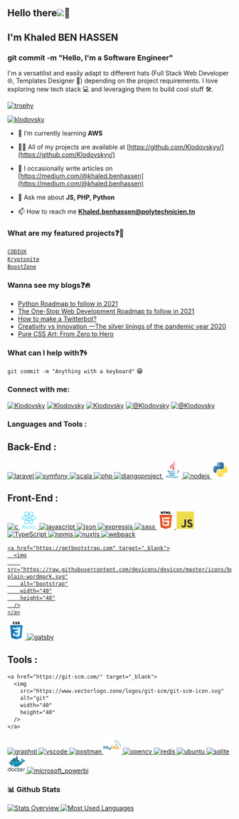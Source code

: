 ## Hello there<img src="https://raw.githubusercontent.com/iampavangandhi/iampavangandhi/master/gifs/Hi.gif" width="30px">:eyes:

<section>
<h1 align="left">I'm Khaled BEN HASSEN</h1>
<h3 align="left">git commit -m "Hello, I'm a Software Engineer"</h3>
 <p> I'm a versatilist and easily adapt to different hats (Full Stack Web Developer 🌐, Templates Designer 🎨) depending on the project requirements. I love exploring new tech stack 💻 and leveraging them to build cool stuff 🛠️.</p>
</section>


<p align="center"> 

[![trophy](https://github-profile-trophy.vercel.app/?username=Klodovskyy&theme=onedark)](https://github.com/klodovskyy/github-profile-trophy) </p>


<p align="left"> <a href="https://twitter.com/klodovsky" target="blank"><img src="https://img.shields.io/twitter/follow/klodovsky?logo=twitter&style=for-the-badge" alt="klodovsky" /></a> 
 <br>
</p>

- 🌱 I’m currently learning **AWS**

- 👨‍💻 All of my projects are available at [https://github.com/Klodovskyy/](https://github.com/Klodovskyy/)

- 📝 I occasionally write articles on [https://medium.com/@khaled.benhassen](https://medium.com/@khaled.benhassen)

- 💬 Ask me about **JS, PHP, Python**

- 📫 How to reach me **Khaled.benhassen@polytechnicien.tn**


### What are my featured projects:question::rocket:
<code>[CODIUX](https://github.com/Klodovskyy/CODIUX)</code>     
<code>[Kryptonite](https://github.com/Klodovskyy/Kryptonite)</code>  
<code>[BoostZone](https://github.com/Klodovskyy/BoostZone)</code>    

### Wanna see my blogs:question::fire:
<!-- BLOG-POST-LIST:START -->
- [Python Roadmap to follow in 2021](https://medium.com/analytics-vidhya/python-roadmap-to-follow-in-2021-1f49715468ca?source=rss-5c8e98221095------2)
- [The One-Stop Web Development Roadmap to follow in 2021](https://dev.to/chandrikadeb7/the-one-stop-web-development-roadmap-to-follow-in-2021-4oa4)
- [How to make a Twitterbot?](https://dev.to/chandrikadeb7/how-to-make-a-twitterbot-3p13)
- [Creativity vs Innovation —The silver linings of the pandemic year 2020](https://medium.com/agileinsider/creativity-vs-innovation-the-silver-linings-of-the-pandemic-year-2020-13c159683cb7?source=rss-5c8e98221095------2)
- [Pure CSS Art: From Zero to Hero](https://medium.com/analytics-vidhya/pure-css-art-from-zero-to-hero-b15d11f96702?source=rss-5c8e98221095------2)
<!-- BLOG-POST-LIST:END -->

### What can I help with:question::cyclone:
<code>git commit -m "Anything with a keyboard"</code> :grin:

<h3 align="left">Connect with me:</h3>
<p align="left">
<a href="https://codepen.io/Klodovsky" target="blank"><img align="center" src="https://cdn.jsdelivr.net/npm/simple-icons@3.0.1/icons/codepen.svg" alt="Klodovsky" height="30" width="40" /></a>
<a href="https://dev.to/klodovsky" target="blank"><img align="center" src="https://cdn.jsdelivr.net/npm/simple-icons@3.0.1/icons/dev-dot-to.svg" alt="Klodovsky" height="30" width="40" /></a>
<a href="https://twitter.com/Klodovsky" target="blank"><img align="center" src="https://cdn.jsdelivr.net/npm/simple-icons@3.0.1/icons/twitter.svg" alt="Klodovsky" height="30" width="40" /></a>
<a href="https://medium.com/@Klodovsky" target="blank"><img align="center" src="https://cdn.jsdelivr.net/npm/simple-icons@3.0.1/icons/medium.svg" alt="@Klodovsky" height="30" width="40" /></a>
 <a href="https://www.linkedin.com/in/khaled-bhassan/" target="blank"><img align="center" src="https://cdn.jsdelivr.net/npm/simple-icons@3.0.1/icons/linkedin.svg" alt="@Klodovsky" height="30" width="40" /></a>

</p>

<h3 align="left">Languages and Tools :</h3>


<h2 align="left">Back-End :</h2>

<p align="left">
  <a href="https://laravel.com/" target="_blank">
    <img
      src="https://www.vectorlogo.zone/logos/laravel/laravel-icon.svg"
      alt="laravel"
      width="40"
      height="40"
    />
  </a>

  <a href="https://symfony.com/" target="_blank">
    <img
      src="https://www.vectorlogo.zone/logos/symfony/symfony-icon.svg"
      alt="symfony"
      width="40"
      height="40"
    />
  </a>
  <a href="https://www.scala-lang.org/" target="_blank">
    <img
      src="https://www.vectorlogo.zone/logos/scala-lang/scala-lang-icon.svg"
      alt="scala"
      width="40"
      height="40"
    />
  </a>
  <a href="https://www.php.net/" target="_blank">
    <img
      src="https://www.vectorlogo.zone/logos/php/php-icon.svg"
      alt="php"
      width="40"
      height="40"
    />
  </a>
  <a href="https://www.djangoproject.com/" target="_blank">
    <img
      src="https://www.vectorlogo.zone/logos/djangoproject/djangoproject-icon.svg"
      alt="djangoproject"
      width="40"
      height="40"
    />
  </a>
  <a href="https://www.java.com" target="_blank">
    <img
      src="https://raw.githubusercontent.com/devicons/devicon/master/icons/java/java-original.svg"
      alt="java"
      width="40"
      height="40"
    />
    </a>
    <a href="https://nodejs.org/" target="_blank">
      <img
        src="https://www.vectorlogo.zone/logos/nodejs/nodejs-horizontal.svg"
        alt="nodejs"
        width="40"
        height="40"
      />
    </a>
  <a href="https://www.python.org" target="_blank">
    <img
      src="https://raw.githubusercontent.com/devicons/devicon/master/icons/python/python-original.svg"
      alt="python"
      width="40"
      height="40"
    />
  </a>
  
<h2 align="left">Front-End :</h2>

  <a href="https://vuejs.org/" target="_blank">
    <img
      src="https://www.vectorlogo.zone/logos/vuejs/vuejs-icon.svg"
      alt="c"
      width="40"
      height="40"
    />
  </a>
    <a href="https://reactjs.org/" target="_blank">
    <img
      src="https://raw.githubusercontent.com/devicons/devicon/master/icons/react/react-original-wordmark.svg"
      alt="react"
      width="40"
      height="40"
    />
  </a>
  <a href="https://babeljs.io/" target="_blank">
    <img
      src="https://www.vectorlogo.zone/logos/babeljs/babeljs-icon.svg"
      alt="javascript"
      width="40"
      height="40"
    />
    <a href="https://www.json.org/" target="_blank">
      <img
        src="https://www.vectorlogo.zone/logos/json/json-ar21.svg"
        alt="json"
        width="40"
        height="40"
      />
    </a>
    </a>
  <a href="https://expressjs.com" target="_blank">
    <img
      src="https://www.vectorlogo.zone/logos/expressjs/expressjs-icon.svg"
      alt="expressjs"
      width="40"
      height="40"
    />
  </a>
    <a href="https://sass-lang.com/" target="_blank">
      <img
        src="https://www.vectorlogo.zone/logos/sass-lang/sass-lang-icon.svg"
        alt="sass"
        width="40"
        height="40"
      />
    </a>
    <a href="https://www.w3.org/html/" target="_blank">
    <img
      src="https://raw.githubusercontent.com/devicons/devicon/master/icons/html5/html5-original-wordmark.svg"
      alt="html5"
      width="40"
      height="40"
    />
  </a>
    <a href="https://developer.mozilla.org/en-US/docs/Web/JavaScript" target="_blank">
    <img
      src="https://raw.githubusercontent.com/devicons/devicon/master/icons/javascript/javascript-original.svg"
      alt="javascript"
      width="40"
      height="40"
    />
  </a>
      <a href="https://www.typescriptlang.org/" target="_blank">
    <img
      src="https://www.vectorlogo.zone/logos/typescriptlang/typescriptlang-icon.svg"
      alt="TypeScript"
      width="40"
      height="40"
    />
  </a>
  <a href="https://www.npmjs.com/" target="_blank">
    <img
      src="https://www.vectorlogo.zone/logos/npmjs/npmjs-icon.svg"
      alt="npmjs"
      width="40"
      height="40"
    />
  </a>
  <a href="https://nuxtjs.org/" target="_blank">
    <img
      src="https://www.vectorlogo.zone/logos/nuxtjs/nuxtjs-icon.svg"
      alt="nuxtjs"
      width="40"
      height="40"
    />
  </a>
    <a href="https://webpack.js.org/" target="_blank">
      <img
        src="https://www.vectorlogo.zone/logos/js_webpack/js_webpack-icon.svg"
        alt="webpack"
        width="40"
        height="40"
      />

    <a href="https://getbootstrap.com" target="_blank">
      <img
        src="https://raw.githubusercontent.com/devicons/devicon/master/icons/bootstrap/bootstrap-plain-wordmark.svg"
        alt="bootstrap"
        width="40"
        height="40"
      />
    </a>

   <a href="https://www.w3schools.com/css/" target="_blank">
      <img
        src="https://raw.githubusercontent.com/devicons/devicon/master/icons/css3/css3-original-wordmark.svg"
        alt="css3"
        width="40"
        height="40"
      />
    </a>

   <a href="https://www.gatsbyjs.com/" target="_blank">
      <img
        src="https://www.vectorlogo.zone/logos/gatsbyjs/gatsbyjs-icon.svg"
        alt="gatsby"
        width="40"
        height="40"
      />
    </a>
    <h2 align="left">Tools :</h2>
    
    <a href="https://git-scm.com/" target="_blank">
      <img
        src="https://www.vectorlogo.zone/logos/git-scm/git-scm-icon.svg"
        alt="git"
        width="40"
        height="40"
      />
    </a>

   <a href="https://graphql.org" target="_blank">
      <img
        src="https://www.vectorlogo.zone/logos/graphql/graphql-icon.svg"
        alt="graphql"
        width="40"
        height="40"
      />
    </a>

  

  <a href="https://code.visualstudio.com/" target="_blank">
    <img
      src="https://www.vectorlogo.zone/logos/visualstudio_code/visualstudio_code-icon.svg"
      alt="vscode"
      width="40"
      height="40"
    />
  </a>
  <a href="https://postman.com" target="_blank">
    <img
      src="https://www.vectorlogo.zone/logos/getpostman/getpostman-icon.svg"
      alt="postman"
      width="40"
      height="40"
    />
  </a>


  <a href="https://www.mysql.com/" target="_blank">
    <img
      src="https://raw.githubusercontent.com/devicons/devicon/master/icons/mysql/mysql-original-wordmark.svg"
      alt="mysql"
      width="40"
      height="40"
    />
  </a>
  <a href="https://www.redhat.com" target="_blank">
    <img
      src="https://www.vectorlogo.zone/logos/redhat/redhat-icon.svg"
      alt="opencv"
      width="40"
      height="40"
    />
  </a>

  <a href="https://redis.io/" target="_blank">
    <img
      src="https://www.vectorlogo.zone/logos/redis/redis-icon.svg"
      alt="redis"
      width="40"
      height="40"
    />
  </a>

  <a href="https://ubuntu.com/" target="_blank">
    <img
      src="https://www.vectorlogo.zone/logos/linux/linux-icon.svg"
      alt="ubuntu"
      width="40"
      height="40"
    />
  </a>
  <a href="https://www.sqlite.org/" target="_blank">
    <img
      src="https://www.vectorlogo.zone/logos/sqlite/sqlite-icon.svg"
      alt="sqlite"
      width="40"
      height="40"
    />
  </a>
  <a href="https://www.docker.com/" target="_blank">
    <img
      src="https://raw.githubusercontent.com/devicons/devicon/master/icons/docker/docker-original-wordmark.svg"
      alt="docker"
      width="40"
      height="40"
    />
  </a>
  <a href="https://powerbi.microsoft.com" target="_blank">
    <img
      src="https://www.vectorlogo.zone/logos/microsoft_powerbi/microsoft_powerbi-icon.svg"
      alt="microsoft_powerbi"
      width="40"
      height="40"
    />
  </a>
</p>

### 📊 Github Stats

<a href='https://github.com/Klodovskyy/github-stats'>
  
![Stats Overview](https://raw.githubusercontent.com/Klodovskyy/github-stats/master/generated/overview.svg)
![Most Used Languages](https://raw.githubusercontent.com/Klodovskyy/github-stats/master/generated/languages.svg)

</a>

<br>

<br>
